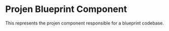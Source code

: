 # Projen Blueprint Component

This represents the projen component responsible for a blueprint codebase.
 
